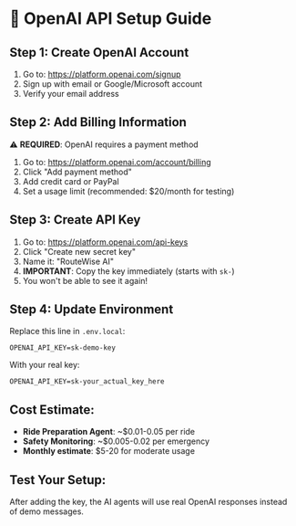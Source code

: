 # 🤖 OpenAI API Setup Guide

## Step 1: Create OpenAI Account
1. Go to: https://platform.openai.com/signup
2. Sign up with email or Google/Microsoft account
3. Verify your email address

## Step 2: Add Billing Information
⚠️ **REQUIRED**: OpenAI requires a payment method
1. Go to: https://platform.openai.com/account/billing
2. Click "Add payment method"
3. Add credit card or PayPal
4. Set a usage limit (recommended: $20/month for testing)

## Step 3: Create API Key
1. Go to: https://platform.openai.com/api-keys
2. Click "Create new secret key"
3. Name it: "RouteWise AI"
4. **IMPORTANT**: Copy the key immediately (starts with `sk-`)
5. You won't be able to see it again!

## Step 4: Update Environment
Replace this line in `.env.local`:
```
OPENAI_API_KEY=sk-demo-key
```

With your real key:
```
OPENAI_API_KEY=sk-your_actual_key_here
```

## Cost Estimate:
- **Ride Preparation Agent**: ~$0.01-0.05 per ride
- **Safety Monitoring**: ~$0.005-0.02 per emergency
- **Monthly estimate**: $5-20 for moderate usage

## Test Your Setup:
After adding the key, the AI agents will use real OpenAI responses instead of demo messages.